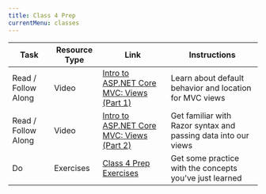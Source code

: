 ```yaml
---
title: Class 4 Prep
currentMenu: classes
---
```


Task | Resource Type | Link | Instructions
|----|---------------|------|-------------|
Read / Follow Along | Video | [Intro to ASP.NET Core MVC: Views (Part 1)](../../videos/intro-to-mvc-views-1/) | Learn about default behavior and location for MVC views
Read / Follow Along | Video | [Intro to ASP.NET Core MVC: Views (Part 2)](../../videos/intro-to-mvc-views-2/) | Get familiar with Razor syntax and passing data into our views
Do | Exercises | [Class 4 Prep Exercises](exercises.html) | Get some practice with the concepts you've just learned

